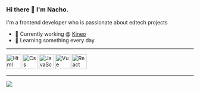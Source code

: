### Hi there 👋 I'm Nacho.
I'm a frontend developer who is passionate about edtech projects
- 🔭 Currently working @ [Kineo](https://kineo.com)
- 🌱 Learning something every day.


<hr>
<p>
  <img width="40" height="auto" alt="Html" src="https://cdn.jsdelivr.net/gh/devicons/devicon/icons/html5/html5-original.svg" />
  <img width="40" height="auto" alt="Css" src="https://cdn.jsdelivr.net/gh/devicons/devicon/icons/css3/css3-original.svg" />
  <img width="40" height="auto" alt="JavaScript" src="https://cdn.jsdelivr.net/gh/devicons/devicon/icons/javascript/javascript-original.svg" />
  <img width="40" height="auto" alt="Vue" src="https://cdn.jsdelivr.net/gh/devicons/devicon/icons/vuejs/vuejs-original.svg" />
  <img width="40" height="auto" alt="React" src="https://cdn.jsdelivr.net/gh/devicons/devicon/icons/react/react-original.svg" />
</p>
<hr>
<p>
  <img src="https://github-readme-stats.vercel.app/api?username=nachocinalli" />
</p>
  
